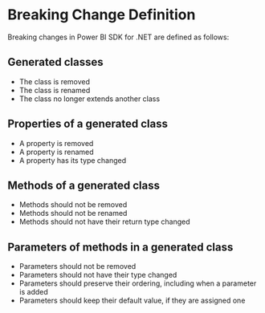 # Breaking Change Definition

Breaking changes in Power BI SDK for .NET are defined as follows:

## Generated classes

- The class is removed
- The class is renamed
- The class no longer extends another class

## Properties of a generated class

- A property is removed
- A property is renamed
- A property has its type changed

## Methods of a generated class

- Methods should not be removed
- Methods should not be renamed
- Methods should not have their return type changed

## Parameters of methods in a generated class

- Parameters should not be removed
- Parameters should not have their type changed
- Parameters should preserve their ordering, including when a parameter is added
- Parameters should keep their default value, if they are assigned one

